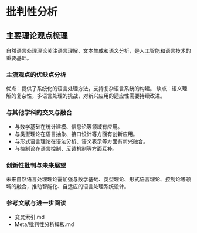 # 批判性分析

## 主要理论观点梳理

自然语言处理理论关注语言理解、文本生成和语义分析，是人工智能和语言技术的重要基础。

### 主流观点的优缺点分析

优点：提供了系统化的语言处理方法，支持复杂语言系统的构建。
缺点：语义理解的复杂性，多语言处理的挑战，对新兴应用的适应性需要持续改进。

### 与其他学科的交叉与融合

- 与数学基础在统计建模、信息论等领域有应用。
- 与类型理论在语言抽象、接口设计等方面有创新应用。
- 与形式语言理论在语法分析、语义表示等方面有新兴融合。
- 与控制论在语言控制、反馈机制等方面互补。

### 创新性批判与未来展望

未来自然语言处理理论需加强与数学基础、类型理论、形式语言理论、控制论等领域的融合，推动智能化、自适应的语言处理系统设计。

### 参考文献与进一步阅读

- 交叉索引.md
- Meta/批判性分析模板.md
